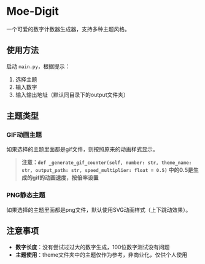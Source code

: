 # Moe-Digit

一个可爱的数字计数器生成器，支持多种主题风格。

## 使用方法

启动 `main.py`，根据提示：
1. 选择主题
2. 输入数字
3. 输入输出地址（默认同目录下的output文件夹）

## 主题类型

### GIF动画主题
如果选择的主题里面都是gif文件，则按照原来的动画样式显示。

>**注意：`def _generate_gif_counter(self, number: str, theme_name: str, output_path: str, speed_multiplier: float = 0.5)` 中的0.5是生成的gif的动画速度，按倍率设置**

### PNG静态主题
如果选择的主题里面都是png文件，默认使用SVG动画样式（上下跳动效果）。

## 注意事项

- **数字长度**：没有尝试过过大的数字生成，100位数字测试没有问题
- **主题使用**：theme文件夹中的主题仅作为参考，非商业化，仅供个人使用
